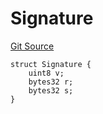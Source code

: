 # Signature
[Git Source](https://github.com/Level-Money/contracts/blob/0fa663cd541ef95fb08cd2849fd8cc2be3967548/src/v2/interfaces/morpho/IMorpho.sol)


```solidity
struct Signature {
    uint8 v;
    bytes32 r;
    bytes32 s;
}
```

